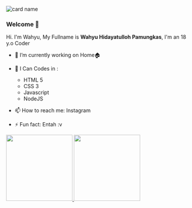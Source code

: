 <!-- ### Hi there 👋 -->

![card name](https://cardivo.vercel.app/api?name=Wahyu%20Hidayatulloh%20Pamungkas&description=Hi,%20I%27m%20Newbie%20in%20back%20end%20web%20developer%20and%20i%27m%2018%20y.o.%20Nice%20to%20meet%20you%20%F0%9F%91%8B&image=https://avatars.githubusercontent.com/u/87377496?s=400&u=7ca99bd2bf13235737403b99fb1dfe77388c7d2d&v=4&backgroundColor=%23ecf0f1&instagram=wahyuhp57&linkedin=Wahyu%20Hidayatulloh%20Pamungkas&github=Stazyu&twitter=Wahyuhp14&pattern=leaf&colorPattern=%23eaeaea)


<!-- -->
### Welcome 👋

<!-- Perkenalkan nama saya **Wahyu Hidayatulloh Pamungkas**. -->
Hi. I'm Wahyu, My Fullname is **Wahyu Hidayatulloh Pamungkas**, I'm an 18 y.o Coder

- 🔭 I’m currently working on Home🏠

- 🌱 I Can Codes in :
  - HTML 5
  - CSS 3
  - Javascript
  - NodeJS


- 📫 How to reach me: Instagram
- ⚡ Fun fact: Entah :v


<p align="left">
<a href="https://github.com/gilangadhan">
  <img height="180em" src="https://github-readme-stats-eight-theta.vercel.app/api?username=Stazyu&show_icons=true&theme=algolia&include_all_commits=true&count_private=true"/>
  <img height="180em" src="https://github-readme-stats-eight-theta.vercel.app/api/top-langs/?username=Stazyu&layout=compact&langs_count=8&theme=algolia"/>
</a>
</p>
